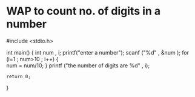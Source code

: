 # WAP to count no. of digits in a number

#include <stdio.h>

int main()
{
    int num , i;
    printf("enter a number");
    scanf ("%d" , &num );
    for (i=1 ; num>10 ; i++)
    {   
        num = num/10;
    }
    printf ("the number of digits are %d" , i);
        

    return 0;
}
